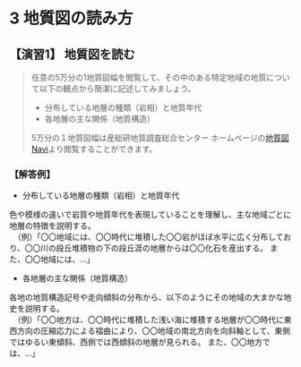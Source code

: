 # 3 地質図の読み方

##  【演習1】 地質図を読む  

> 任意の5万分の1地質図幅を閲覧して、その中のある特定地域の地質について以下の観点から簡潔に記述してみましょう。
> 
> * 分布している地層の種類（岩相）と地質年代
> * 各地層の主な関係（地質構造）
> 
> 5万分の１地質図幅は産総研地質調査総合センター ホームページの[地質図Navi](https://gbank.gsj.jp/geonavi/geonavi.php)より閲覧することができます。


### 【解答例】

* 分布している地層の種類（岩相）と地質年代  

色や模様の違いで岩質や地質年代を表現していることを理解し、主な地域ごとに地層の特徴を説明する。  
　（例）「〇〇地域には、〇〇時代に堆積した〇〇岩がほぼ水平に広く分布しており、〇〇川の段丘堆積物の下の段丘涯の地層からは〇〇化石を産出する。  また、〇〇地域には、...」　

* 各地層の主な関係（地質構造）  

各地の地質構造記号や走向傾斜の分布から、以下のようにその地域の大まかな地史を説明する。  
　（例）「〇〇地方は、〇〇時代に堆積した浅い海に堆積する地層が〇〇時代に東西方向の圧縮応力による褶曲により、〇〇地域の南北方向を向斜軸として、東側ではゆるい東傾斜、西側では西傾斜の地層が見られる。   また、〇〇地方では、...」